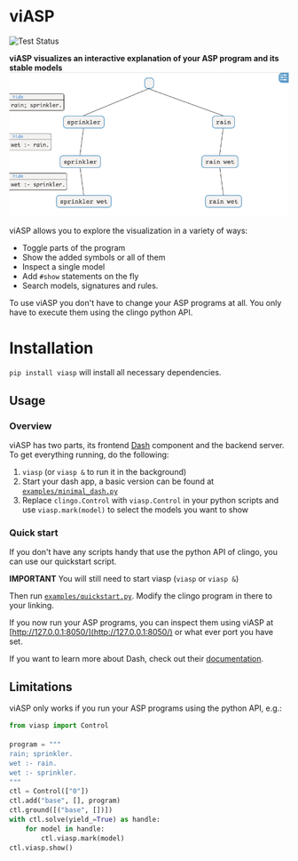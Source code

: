 # viASP

![Test Status](https://github.com/glaserL/viasp/actions/workflows/build_and_test.yml/badge.svg)

**viASP visualizes an interactive explanation of your ASP program and its stable models**
![Example visualization](docs/img/header.png)

viASP allows you to explore the visualization in a variety of ways:

* Toggle parts of the program
* Show the added symbols or all of them
* Inspect a single model
* Add `#show` statements on the fly
* Search models, signatures and rules.

To use viASP you don't have to change your ASP programs at all. You only have to execute them using the clingo python
API.

# Installation

`pip install viasp`
will install all necessary dependencies.

## Usage

### Overview

viASP has two parts, its frontend [Dash](https://dash.plotly.com) component and the backend server. To get everything
running, do the following:

1. `viasp` (or `viasp &` to run it in the background)
2. Start your dash app, a basic version can be found at [`examples/minimal_dash.py`](examples/minimal_dash.py)
3. Replace `clingo.Control` with `viasp.Control` in your python scripts and use `viasp.mark(model)` to select the models
   you want to show

### Quick start

If you don't have any scripts handy that use the python API of clingo, you can use our quickstart script.

**IMPORTANT** You will still need to start viasp (`viasp` or `viasp &`)

Then run [`examples/quickstart.py`](examples/quickstart.py). Modify the clingo program in there to your linking.

If you now run your ASP programs, you can inspect them using viASP at [http://127.0.0.1:8050/](http://127.0.0.1:8050/)
or what ever port you have set.

If you want to learn more about Dash, check out their [documentation](https://dash.plotly.com/layout).

## Limitations

viASP only works if you run your ASP programs using the python API, e.g.:

```python
from viasp import Control

program = """
rain; sprinkler.
wet :- rain.
wet :- sprinkler.
"""
ctl = Control(["0"])
ctl.add("base", [], program)
ctl.ground([("base", [])])
with ctl.solve(yield_=True) as handle:
    for model in handle:
        ctl.viasp.mark(model)
ctl.viasp.show()
```
